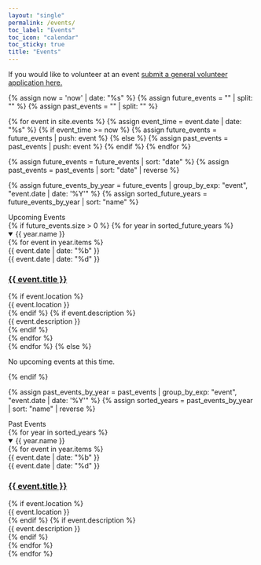 ```yaml
---
layout: "single"
permalink: /events/
toc_label: "Events"
toc_icon: "calendar"
toc_sticky: true
title: "Events"
---
```


<main class="content">

  <p>
    If you would like to volunteer at an event 
    <a href="https://forms.gle/vCrz3zpR8xHCsTtJ8" target="_blank" rel="noopener noreferrer">
      submit a general volunteer application here.
    </a>
  </p>

  {% assign now = 'now' | date: "%s" %}
  {% assign future_events = "" | split: "" %}
  {% assign past_events = "" | split: "" %}

  {% for event in site.events %}
    {% assign event_time = event.date | date: "%s" %}
    {% if event_time >= now %}
      {% assign future_events = future_events | push: event %}
    {% else %}
      {% assign past_events = past_events | push: event %}
    {% endif %}
  {% endfor %}

  {% assign future_events = future_events | sort: "date" %}
  {% assign past_events = past_events | sort: "date" | reverse %}

  {% assign future_events_by_year = future_events | group_by_exp: "event", "event.date | date: '%Y'" %}
  {% assign sorted_future_years = future_events_by_year | sort: "name" %}
<br>
<!-- FUTURE EVENTS -->
<section class="future-events">
  <div class="event__subtitle">Upcoming Events</div>
  {% if future_events.size > 0 %}
    {% for year in sorted_future_years %}
      <details class="year-section" open>
        <summary class="year-heading">{{ year.name }}</summary>
        <div class="events-container">
          <div class="events-list">
            {% for event in year.items %}
              <article class="event-item">
                <div class="event-date">
                  <div class="event-month">{{ event.date | date: "%b" }}</div>
                  <div class="event-day">{{ event.date | date: "%d" }}</div>
                </div>
                <div class="event-content">
                  <h3 class="event__item">
                    <a class="event-link" href="{{ event.url | relative_url }}">{{ event.title }}</a>
                  </h3>
                  {% if event.location %}
                    <div class="event-location small-muted">{{ event.location }}</div>
                  {% endif %}
                  {% if event.description %}
                    <div class="event-description">{{ event.description }}</div>
                  {% endif %}
                </div>
              </article>
            {% endfor %}
          </div>
        </div>
      </details>
    {% endfor %}
  {% else %}
    <p>No upcoming events at this time.</p>
  {% endif %}
</section>

{% assign past_events_by_year = past_events | group_by_exp: "event", "event.date | date: '%Y'" %}
{% assign sorted_years = past_events_by_year | sort: "name" | reverse %}
<br>
<!-- PAST EVENTS -->
<section class="past-events">
  <div class="event__subtitle">Past Events</div>
  {% for year in sorted_years %}
    <details class="year-section" open>
      <summary class="year-heading">{{ year.name }}</summary>
      <div class="events-container">
        <div class="events-list">
          {% for event in year.items %}
            <article class="event-item">
              <div class="event-date">
                <div class="event-month">{{ event.date | date: "%b" }}</div>
                <div class="event-day">{{ event.date | date: "%d" }}</div>
              </div>
              <div class="event-content">
                <h3 class="event__item">
                  <a class="event-link" href="{{ event.url | relative_url }}">{{ event.title }}</a>
                </h3>
                {% if event.location %}
                  <div class="event-location small-muted">{{ event.location }}</div>
                {% endif %}
                {% if event.description %}
                  <div class="event-description ">{{ event.description }}</div>
                {% endif %}
              </div>
            </article>
          {% endfor %}
        </div>
      </div>
    </details>
  {% endfor %}
</section>
